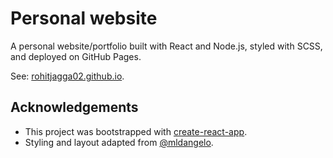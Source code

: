 # Personal website

A personal website/portfolio built with React and Node.js, styled with SCSS, and deployed on GitHub Pages.

See: [rohitjagga02.github.io](https://rohitjagga02.github.io).

## Acknowledgements

* This project was bootstrapped with [create-react-app](https://github.com/facebook/create-react-app). 
* Styling and layout adapted from [@mldangelo](https://github.com/mldangelo/personal-site).

